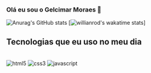 

### Olá eu sou o Gelcimar Moraes 🖖

![Anurag's GitHub stats](https://github-readme-stats.vercel.app/api?username=GelcimarMoraes&show_icons=true&theme=radical)
[![willianrod's wakatime stats](https://github-readme-stats.vercel.app/api/wakatime?username=GelcimarMoraes)]

## Tecnologias que eu uso no meu dia

<div style="display: inline_block"></br>
    <img align="center" alt="html5" src="https://img.shields.io/badge/HTML5-E34F26?style=for-the-badge&logo=html5&logoColor=white"/>
    <img align="center" alt="css3" src="https://img.shields.io/badge/CSS3-1572B6?style=for-the-badge&logo=css3&logoColor=white"/>
    <img align="center" alt="javascript" src="https://img.shields.io/badge/JavaScript-F7DF1E?style=for-the-badge&logo=javascript&logoColor=black"/>
</div>
